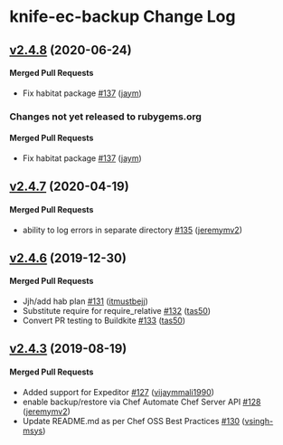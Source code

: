 # knife-ec-backup Change Log

<!-- latest_release 2.4.8 -->
## [v2.4.8](https://github.com/chef/knife-ec-backup/tree/v2.4.8) (2020-06-24)

#### Merged Pull Requests
- Fix habitat package [#137](https://github.com/chef/knife-ec-backup/pull/137) ([jaym](https://github.com/jaym))
<!-- latest_release -->

<!-- release_rollup since=2.4.7 -->
### Changes not yet released to rubygems.org

#### Merged Pull Requests
- Fix habitat package [#137](https://github.com/chef/knife-ec-backup/pull/137) ([jaym](https://github.com/jaym)) <!-- 2.4.8 -->
<!-- release_rollup -->

<!-- latest_stable_release -->
## [v2.4.7](https://github.com/chef/knife-ec-backup/tree/v2.4.7) (2020-04-19)

#### Merged Pull Requests
- ability to log errors in separate directory [#135](https://github.com/chef/knife-ec-backup/pull/135) ([jeremymv2](https://github.com/jeremymv2))
<!-- latest_stable_release -->

## [v2.4.6](https://github.com/chef/knife-ec-backup/tree/v2.4.6) (2019-12-30)

#### Merged Pull Requests
- Jjh/add hab plan [#131](https://github.com/chef/knife-ec-backup/pull/131) ([itmustbejj](https://github.com/itmustbejj))
- Substitute require for require_relative [#132](https://github.com/chef/knife-ec-backup/pull/132) ([tas50](https://github.com/tas50))
- Convert PR testing to Buildkite [#133](https://github.com/chef/knife-ec-backup/pull/133) ([tas50](https://github.com/tas50))

## [v2.4.3](https://github.com/chef/knife-ec-backup/tree/v2.4.3) (2019-08-19)

#### Merged Pull Requests
- Added support for Expeditor [#127](https://github.com/chef/knife-ec-backup/pull/127) ([vijaymmali1990](https://github.com/vijaymmali1990))
- enable backup/restore via Chef Automate Chef Server API [#128](https://github.com/chef/knife-ec-backup/pull/128) ([jeremymv2](https://github.com/jeremymv2))
- Update README.md as per Chef OSS Best Practices [#130](https://github.com/chef/knife-ec-backup/pull/130) ([vsingh-msys](https://github.com/vsingh-msys))